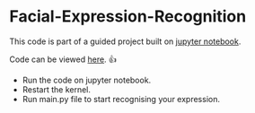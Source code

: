 # Facial-Expression-Recognition

This code is part of a guided project built on [jupyter notebook](https://github.com/jupyter/notebook/blob/master/README.md).

Code can be viewed [here](.ipynb_checkpoints/Facial_Expression_Training-checkpoint.ipynb). :+1:

- Run the code on jupyter notebook. 
- Restart the kernel.
- Run main.py file to start recognising your expression.
